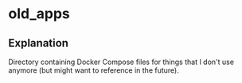 # old_apps

## Explanation

Directory containing Docker Compose files for things that I don't use anymore (but might want to reference in the future).
